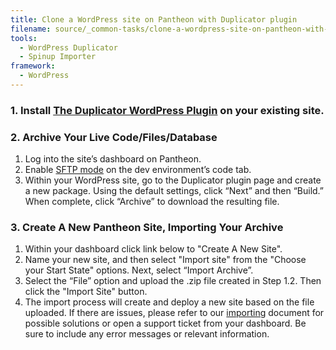 ```yaml
---
title: Clone a WordPress site on Pantheon with Duplicator plugin
filename: source/_common-tasks/clone-a-wordpress-site-on-pantheon-with-duplicator-plugin.md
tools:
  - WordPress Duplicator
  - Spinup Importer
framework:
  - WordPress
---
```

### 1. Install [The Duplicator WordPress Plugin](https://wordpress.org/plugins/duplicator/) on your existing site.

### 2. Archive Your Live Code/Files/Database

1. Log into the site’s dashboard on Pantheon.
2. Enable [SFTP mode](/documentation/getting-started/developing-on-pantheon-directly-with-sftp-mode/-enabling-sftp-mode) on the dev environment’s code tab.
3. Within your WordPress site, go to the Duplicator plugin page and create a new package. Using the default settings, click “Next” and then “Build.” When complete, click “Archive” to download the resulting file.

### 3. Create A New Pantheon Site​, Importing Your Archive

1. Within your dashboard click link below to "Create A New Site".
2. Name your new site, and then select "Import site" from the "Choose your Start State" options. Next, select “Import Archive”.
3. Select the “File” option and upload the .zip file created in Step 1.2. Then click the "Import Site" button.
4. The import process will create and deploy a new site based on the file uploaded. If there are issues, please refer to our [importing](/documentation/advanced-topics/importing-an-existing-drupal-site-to-pantheon/-importing-an-existing-site) document for possible solutions or open a support ticket from your dashboard. Be sure to include any error messages or relevant information.

